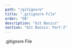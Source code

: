 ```yaml
---
path: "/gitignore"
title: ".gitignore File"
order: "5B"
description: "Git Basics"
section: "Git Basics: Part-2"
---
```


.gitignore File
